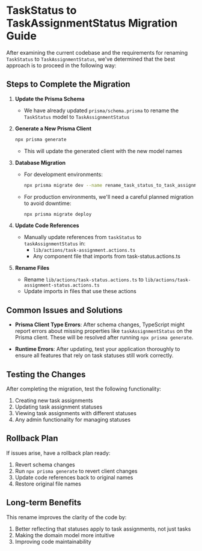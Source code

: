 # TaskStatus to TaskAssignmentStatus Migration Guide

After examining the current codebase and the requirements for renaming `TaskStatus` to `TaskAssignmentStatus`, we've determined that the best approach is to proceed in the following way:

## Steps to Complete the Migration

1. **Update the Prisma Schema**
   - We have already updated `prisma/schema.prisma` to rename the `TaskStatus` model to `TaskAssignmentStatus`

2. **Generate a New Prisma Client**
   ```bash
   npx prisma generate
   ```
   - This will update the generated client with the new model names

3. **Database Migration**
   - For development environments:
     ```bash
     npx prisma migrate dev --name rename_task_status_to_task_assignment_status
     ```
   - For production environments, we'll need a careful planned migration to avoid downtime:
     ```bash
     npx prisma migrate deploy
     ```

4. **Update Code References**
   - Manually update references from `taskStatus` to `taskAssignmentStatus` in:
     - `lib/actions/task-assignment.actions.ts`
     - Any component file that imports from task-status.actions.ts

5. **Rename Files**
   - Rename `lib/actions/task-status.actions.ts` to `lib/actions/task-assignment-status.actions.ts`
   - Update imports in files that use these actions

## Common Issues and Solutions

- **Prisma Client Type Errors**: After schema changes, TypeScript might report errors about missing properties like `taskAssignmentStatus` on the Prisma client. These will be resolved after running `npx prisma generate`.

- **Runtime Errors**: After updating, test your application thoroughly to ensure all features that rely on task statuses still work correctly.

## Testing the Changes

After completing the migration, test the following functionality:

1. Creating new task assignments
2. Updating task assignment statuses 
3. Viewing task assignments with different statuses
4. Any admin functionality for managing statuses

## Rollback Plan

If issues arise, have a rollback plan ready:

1. Revert schema changes
2. Run `npx prisma generate` to revert client changes
3. Update code references back to original names
4. Restore original file names

## Long-term Benefits

This rename improves the clarity of the code by:
1. Better reflecting that statuses apply to task assignments, not just tasks
2. Making the domain model more intuitive
3. Improving code maintainability 
